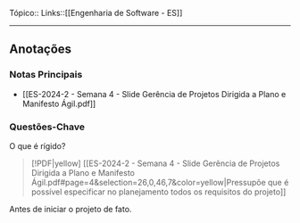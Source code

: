Tópico::
Links::[[Engenharia de Software - ES]]

---
## Anotações

### Notas Principais

- [[ES-2024-2 - Semana 4 - Slide Gerência de Projetos Dirigida a Plano e Manifesto Ágil.pdf]]

### Questões-Chave


O que é rígido? 

> [!PDF|yellow] [[ES-2024-2 - Semana 4 - Slide Gerência de Projetos Dirigida a Plano e Manifesto Ágil.pdf#page=4&selection=26,0,46,7&color=yellow|Pressupõe que é possível especificar no planejamento todos os requisitos do projeto]]

Antes de iniciar o projeto de fato.


